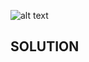 ![alt text](https://raw.githubusercontent.com/DivyaGodayal/CoderChef-Kitchen/master/Images/Task-Scheduler.png)

## SOLUTION
